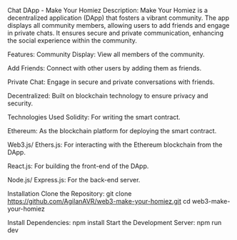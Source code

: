 Chat DApp - Make Your Homiez
Description:
Make Your Homiez is a decentralized application (DApp) that fosters a vibrant community. The app displays all community members, allowing users to add friends and engage in private chats. It ensures secure and private communication, enhancing the social experience within the community.

Features:
Community Display: View all members of the community.

Add Friends: Connect with other users by adding them as friends.

Private Chat: Engage in secure and private conversations with friends.

Decentralized: Built on blockchain technology to ensure privacy and security.



Technologies Used
Solidity: For writing the smart contract.

Ethereum: As the blockchain platform for deploying the smart contract.

Web3.js/ Ethers.js: For interacting with the Ethereum blockchain from the DApp.

React.js: For building the front-end of the DApp.

Node.js/ Express.js: For the back-end server.

Installation
Clone the Repository:
git clone https://github.com/AgilanAVR/web3-make-your-homiez.git
cd web3-make-your-homiez

Install Dependencies:
npm install
Start the Development Server:
npm run dev
